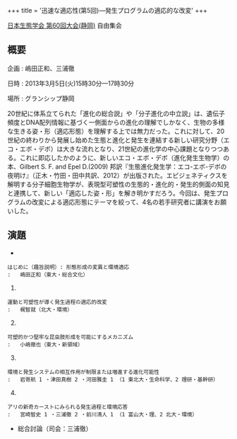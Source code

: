 +++
title = '迅速な適応性(第5回)—発生プログラムの適応的な改変'
+++

[日本生態学会 第60回大会(静岡)](http://www.esj.ne.jp/meeting/60/) 自由集会

## 概要

企画
:   嶋田正和、三浦徹

日時
:   2013年3月5日(火)15時30分—17時30分

場所
:   グランシップ静岡

20世紀に体系立てられた「進化の総合説」や「分子進化の中立説」は、遺伝子頻度とDNA配列情報に基づく一側面からの進化の理解でしかなく、生物の多様な生きる姿・形（適応形態）を理解する上では無力だった。これに対して、20世紀の終わりから発展し始めた生態と進化と発生を連結する新しい研究分野（エコ・エボ・デボ）は大きな流れとなり、21世紀の進化学の中心課題となりつつある。これに即応したかのように、新しいエコ・エボ・デボ（進化発生生物学）の本、Gilbert S. F. and Epel D.(2009) 邦訳『生態進化発生学：エコ-エボ-デボの夜明け』（正木・竹田・田中共訳、2012）が出版された。エピジェネティクスを解明する分子細胞生物学が、表現型可塑性の生態的・進化的・発生的側面の知見と連携して、新しい「適応した姿・形」を解き明かすだろう。今回は、発生プログラムの改変による適応形態にテーマを絞って、4名の若手研究者に講演をお願いした。

## 演題

-   

    はじめに（趣旨説明）: 形態形成の変異と環境適応
    :   嶋田正和（東大・総合文化）

1.  

    運動と可塑性が導く発生過程の適応的改変
    :   梶智就（北大・環境）

2.  

    可塑的かつ堅牢な昆虫肢形成を可能にするメカニズム
    :   小嶋徹也（東大・新領域）

3.  

    環境と発生システムの相互作用が制限または増進する進化可能性
    :   岩嵜航 1 ・津田真樹 2 ・河田雅圭 1 （1 東北大・生命科学、2 理研・基幹研）

4.  

    アリの新奇カーストにみられる発生過程と環境応答
    :   宮崎智史 1 ・三浦徹 2 ・前川清人 1 （1 富山大・理、2 北大・環境）

-   総合討論（司会：三浦徹）
